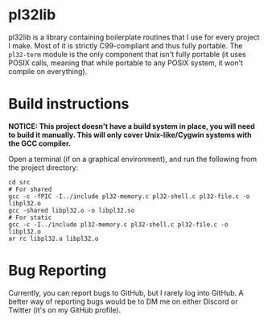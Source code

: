 # pl32lib

pl32lib is a library containing boilerplate routines that I use for every
project I make. Most of it is strictly C99-compliant and thus fully portable.
The `pl32-term` module is the only component that isn't fully portable (it uses
POSIX calls, meaning that while portable to any POSIX system, it won't compile
on everything).

# Build instructions

**NOTICE: This project doesn't have a build system in place, you will need to
build it manually. This will only cover Unix-like/Cygwin systems with the GCC
compiler.**

Open a terminal (if on a graphical environment), and run the following from the
project directory:

```
cd src
# For shared
gcc -c -fPIC -I../include pl32-memory.c pl32-shell.c pl32-file.c -o libpl32.o
gcc -shared libpl32.o -o libpl32.so
# For static
gcc -c -I../include pl32-memory.c pl32-shell.c pl32-file.c -o libpl32.o
ar rc libpl32.a libpl32.o
```

# Bug Reporting

Currently, you can report bugs to GitHub, but I rarely log into GitHub. A better
way of reporting bugs would be to DM me on either Discord or Twitter (it's on my
GitHub profile).